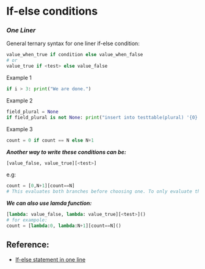 # If-else conditions

### ***One Liner***
General ternary syntax for one liner if-else condition:
```python
value_when_true if condition else value_when_false
# or
value_true if <test> else value_false
```
Example 1
```python
if i > 3: print("We are done.")
```
Example 2
```python
field_plural = None
if field_plural is not None: print("insert into testtable(plural) '{0}'".format(field_plural)) 
```
Example 3
```python
count = 0 if count == N else N+1
```
***Another way to write these conditions can be:***
```python
[value_false, value_true][<test>]
```
e.g:
```python
count = [0,N+1][count==N]
# This evaluates both branches before choosing one. To only evaluate the chosen branch:
```
***We can also use lamda function:***
```python
[lambda: value_false, lambda: value_true][<test>]()
# for exampole:
count = [lambda:0, lambda:N+1][count==N]()
```

## **Reference:**
- [If-else statement in one line](https://stackoverflow.com/questions/2802726/putting-a-simple-if-then-else-statement-on-one-line)